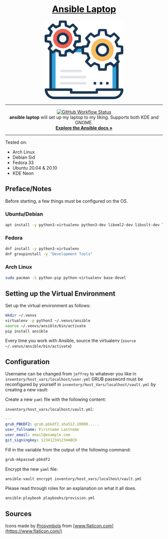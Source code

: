 <a href="https://github.com/jbouter/ansible-laptop" style="color: black;">
    <h1 align="center">Ansible Laptop</h1>
</a>
<p align="center">
    <img src="images/laptop.png" alt=laptop-ansible width="50%", height="50%" />
    <hr>
</p>
<p align="center">
    <a href="https://github.com/jbouter/ansible-laptop/actions">
        <img src="https://img.shields.io/github/workflow/status/jbouter/ansible-laptop/Ansible%20Lint?style=for-the-badge&color=blue"
            alt="GitHub Workflow Status">
    </a><br>
    <b>ansible laptop</b> will set up my laptop to my liking. Supports both KDE and GNOME.<br>
    <a href="https://docs.ansible.com/ansible/latest/index.html"><strong>Explore the Ansible docs »</strong></a>
    <hr>
</p>

Tested on:

* Arch Linux
* Debian Sid
* Fedora 33
* Ubuntu 20.04 & 20.10
* KDE Neon

## Preface/Notes

Before starting, a few things must be configured on the OS.

### Ubuntu/Debian

```bash
apt install -y python3-virtualenv python3-dev libxml2-dev libxslt-dev libssl-dev linux-headers-generic build-essential
```

### Fedora

```bash
dnf install -y python3-virtualenv
dnf groupinstall -y "Development Tools"
```

### Arch Linux

```bash
sudo pacman -S python-pip python-virtualenv base-devel
```

## Setting up the Virtual Environment

Set up the virtual environment as follows:

```bash
mkdir ~/.venvs
virtualenv -p python3 ~/.venvs/ansible
source ~/.venvs/ansible/bin/activate
pip install ansible
```

Every time you work with Ansible, source the virtualenv (`source ~/.venvs/ansible/bin/activate`)

## Configuration

Username can be changed from `jeffrey` to whatever you like in `inventory/host_vars/localhost/user.yml`
GRUB password must be reconfigured by yourself in `inventory/host_Vars/localhost/vault.yml` by creating a new vault:

Create a new `yaml` file with the following content:

`inventory/host_vars/localhost/vault.yml`:

```yaml
---
grub_PBKDF2: grub.pbkdf2.sha512.10000.....
user_fullname: Firstname Lastname
user_email: email@example.com
git_signingkey: 123412341234ABCD
```

Fill in the variable from the output of the following command:

```bash
grub-mkpasswd-pbkdf2
```

Encrypt the new `yaml` file:

```bash
ansible-vault encrypt inventory/host_vars/localhost/vault.yml
```

Please read through roles for an explanation on what it all does.

```bash
ansible-playbook playbooks/provision.yml
```

## Sources

Icons made by [Prosymbols](https://www.flaticon.com/authors/prosymbols) from [www.flaticon.com](https://www.flaticon.com/)
